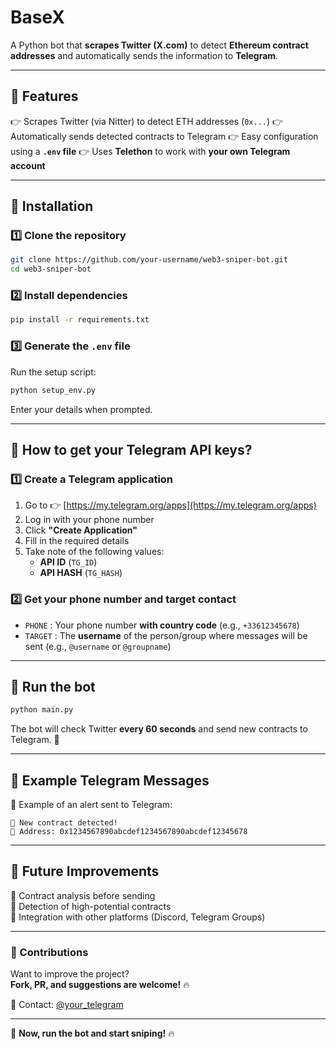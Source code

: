 # BaseX

A Python bot that **scrapes Twitter (X.com)** to detect **Ethereum contract addresses** and automatically sends the information to **Telegram**.

---

## **📌 Features**
👉 Scrapes Twitter (via Nitter) to detect ETH addresses (`0x...`)
👉 Automatically sends detected contracts to Telegram
👉 Easy configuration using a **`.env` file**
👉 Uses **Telethon** to work with **your own Telegram account**

---

## **📌 Installation**
### **1️⃣ Clone the repository**
```bash
git clone https://github.com/your-username/web3-sniper-bot.git
cd web3-sniper-bot
```

### **2️⃣ Install dependencies**
```bash
pip install -r requirements.txt
```

### **3️⃣ Generate the `.env` file**
Run the setup script:
```bash
python setup_env.py
```
Enter your details when prompted.

---

## **📌 How to get your Telegram API keys?**

### **1️⃣ Create a Telegram application**
1. Go to 👉 [https://my.telegram.org/apps](https://my.telegram.org/apps)
2. Log in with your phone number
3. Click **"Create Application"**
4. Fill in the required details
5. Take note of the following values:
   - **API ID** (`TG_ID`)
   - **API HASH** (`TG_HASH`)

### **2️⃣ Get your phone number and target contact**
- `PHONE` : Your phone number **with country code** (e.g., `+33612345678`)
- `TARGET` : The **username** of the person/group where messages will be sent (e.g., `@username` or `@groupname`)

---

## **📌 Run the bot**
```bash
python main.py
```
The bot will check Twitter **every 60 seconds** and send new contracts to Telegram. 🎯

---

## **📌 Example Telegram Messages**
💬 Example of an alert sent to Telegram:
```
🚀 New contract detected!
📌 Address: 0x1234567890abcdef1234567890abcdef12345678
```

---

## **📌 Future Improvements**
🚀 Contract analysis before sending  
🚀 Detection of high-potential contracts  
🚀 Integration with other platforms (Discord, Telegram Groups)  

---

### **📌 Contributions**
Want to improve the project?  
**Fork, PR, and suggestions are welcome!** 🔥

📩 Contact: [@your_telegram](https://t.me/your_telegram)

---

🚀 **Now, run the bot and start sniping!** 🔥

